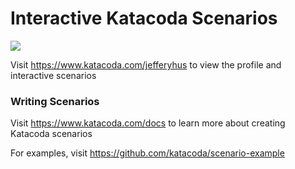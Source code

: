 # Interactive Katacoda Scenarios

[![](http://shields.katacoda.com/katacoda/jefferyhus/count.svg)](https://www.katacoda.com/jefferyhus "Get your profile on Katacoda.com")

Visit https://www.katacoda.com/jefferyhus to view the profile and interactive scenarios

### Writing Scenarios
Visit https://www.katacoda.com/docs to learn more about creating Katacoda scenarios

For examples, visit https://github.com/katacoda/scenario-example
